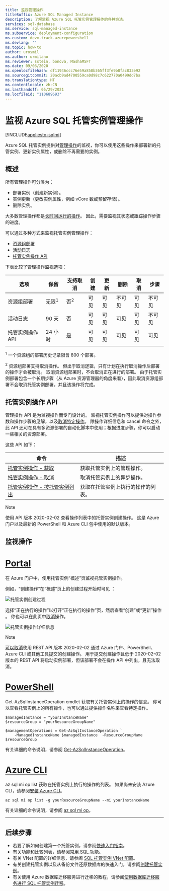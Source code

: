 ```yaml
---
title: 监视管理操作
titleSuffix: Azure SQL Managed Instance
description: 了解监视 Azure SQL 托管实例管理操作的各种方法。
services: sql-database
ms.service: sql-managed-instance
ms.subservice: deployment-configuration
ms.custom: devx-track-azurepowershell
ms.devlang: ''
ms.topic: how-to
author: urosmil
ms.author: urmilano
ms.reviewer: sstein, bonova, MashaMSFT
ms.date: 09/03/2020
ms.openlocfilehash: df11946ccc76e59a858b365ff3fe9b8fac833e92
ms.sourcegitcommit: 20acb9ad4700559ca0d98c7c622770a0499dd7ba
ms.translationtype: HT
ms.contentlocale: zh-CN
ms.lasthandoff: 05/29/2021
ms.locfileid: "110689693"
---
```

# <a name="monitoring-azure-sql-managed-instance-management-operations"></a>监视 Azure SQL 托管实例管理操作
[!INCLUDE[appliesto-sqlmi](../includes/appliesto-sqlmi.md)]

Azure SQL 托管实例提供对[管理操作](management-operations-overview.md)的监视，你可以使用这些操作来部署新的托管实例、更新实例属性，或删除不再需要的实例。 

## <a name="overview"></a>概述

所有管理操作可分类为：

- 部署实例（创建新实例）。
- 实例更新（更改实例属性，例如 vCore 数或预留存储）。
- 删除实例。

大多数管理操作都是[长时间运行的操作](management-operations-overview.md#duration)。 因此，需要监视其状态或跟踪操作步骤的进度。 

可以通过多种方式来监视托管实例管理操作：

- [资源组部署](../../azure-resource-manager/templates/deployment-history.md)
- [活动日志](../../azure-monitor/essentials/activity-log.md)
- [托管实例操作 API](#managed-instance-operations-api)


下表比较了管理操作监视选项： 

| 选项 | 保留 | 支持取消 | 创建 | 更新 | 删除 | 取消 | 步骤 |
| --- | --- | --- | --- | --- | --- | --- | --- |
| 资源组部署 | 无限<sup>1</sup> | 否<sup>2</sup> | 可见 | 可见 | 不可见 | 可见 | 不可见 |
| 活动日志 | 90 天 | 否 | 可见 | 可见 | 可见 | 可见 |  不可见 |
| 托管实例操作 API | 24 小时 | [是](management-operations-cancel.md) | 可见 | 可见 | 可见 | 可见 | 可见 |
|  |  |  |  |  |  |  | |

<sup>1</sup> 一个资源组的部署历史记录限含 800 个部署。

<sup>2</sup> 资源组部署支持取消操作。 但出于取消逻辑，只有计划在执行取消操作后部署的操作才会被取消。 取消资源组部署时，不会取消正在进行的部署。 由于托管实例部署包含一个长期步骤（从 Azure 资源管理器的角度来看），因此取消资源组部署不会取消托管实例部署，并且该操作将完成。 

## <a name="managed-instance-operations-api"></a>托管实例操作 API

管理操作 API 是为监视操作而专门设计的。 监视托管实例操作可以提供对操作参数和操作步骤的见解，以及[取消特定操作](management-operations-cancel.md)。 除操作详细信息和 cancel 命令之外，此 API 还可在具有多资源部署的自动化脚本中使用；根据进度步骤，你可以启动一些相关的资源部署。

这些 API 如下： 

| 命令 | 描述 |
| --- | --- |
|[托管实例操作 - 获取](/rest/api/sql/managedinstanceoperations/get)|获取托管实例上的管理操作。|
|[托管实例操作 - 取消](/rest/api/sql/managedinstanceoperations/cancel)|取消托管实例上的异步操作。|
|[托管实例操作 - 按托管实例列出](/rest/api/sql/managedinstanceoperations/listbymanagedinstance)|获取在托管实例上执行的操作的列表。|

> [!NOTE]
> 使用 API 版本 2020-02-02 查看操作列表中的托管实例创建操作。 这是 Azure 门户以及最新的 PowerShell 和 Azure CLI 包中使用的默认版本。

## <a name="monitor-operations"></a>监视操作

# <a name="portal"></a>[Portal](#tab/azure-portal)

在 Azure 门户中，使用托管实例“概述”页监视托管实例操作。 

例如，“创建操作”在“概述”页上的创建过程开始时可见 ： 

![托管实例创建过程](./media/management-operations-monitor/monitoring-create-operation.png)

选择“正在执行的操作”以打开“正在执行的操作”页，然后查看“创建”或“更新”操作   。 你也可以在此页中[取消](management-operations-cancel.md)操作。  

![托管实例操作详细信息](./media/management-operations-monitor/monitoring-operation-details.png)

> [!NOTE]
> [可以取消](management-operations-cancel.md)使用 REST API 版本 2020-02-02 通过 Azure 门户、PowerShell、Azure CLI 或其他工具提交的创建操作。 用于提交创建操作且低于 2020-02-02 版本的 REST API 将启动实例部署，但该部署不会在操作 API 中列出，且无法取消。

# <a name="powershell"></a>[PowerShell](#tab/azure-powershell)

Get-AzSqlInstanceOperation cmdlet 获取有关托管实例上的操作的信息。 你可以查看托管实例上的所有操作，也可以通过提供操作名称来查看特定操作。

```powershell-interactive
$managedInstance = "yourInstanceName"
$resourceGroup = "yourResourceGroupName"

$managementOperations = Get-AzSqlInstanceOperation `
    -ManagedInstanceName $managedInstance  -ResourceGroupName $resourceGroup
```

有关详细的命令说明，请参阅 [Get-AzSqlInstanceOperation](/powershell/module/az.sql/get-azsqlinstanceoperation)。

# <a name="azure-cli"></a>[Azure CLI](#tab/azure-cli)

az sql mi op list 获取在托管实例上执行的操作的列表。 如果尚未安装 Azure CLI，请参阅[安装 Azure CLI](/cli/azure/install-azure-cli)。

```azurecli-interactive
az sql mi op list -g yourResourceGroupName --mi yourInstanceName 
```

有关详细的命令说明，请参阅 [az sql mi op](/cli/azure/sql/mi/op)。

---

## <a name="next-steps"></a>后续步骤

- 若要了解如何创建第一个托管实例，请参阅[快速入门指南](instance-create-quickstart.md)。
- 有关功能和比较列表，请参阅[常用 SQL 功能](../database/features-comparison.md)。
- 有关 VNet 配置的详细信息，请参阅 [SQL 托管实例 VNet 配置](connectivity-architecture-overview.md)。
- 有关创建托管实例以及从备份文件还原数据库的快速入门，请参阅[创建托管实例](instance-create-quickstart.md)。
- 有关使用 Azure 数据库迁移服务进行迁移的教程，请参阅[使用数据库迁移服务进行 SQL 托管实例迁移](../../dms/tutorial-sql-server-to-managed-instance.md)。
